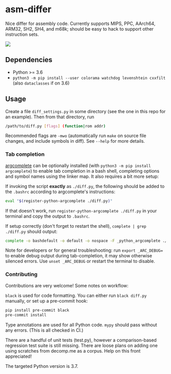 # asm-differ

Nice differ for assembly code. Currently supports MIPS, PPC, AArch64, ARM32, SH2, SH4, and m68k; should be easy to hack to support other instruction sets.

![](screenshot.png)

## Dependencies

- Python >= 3.6
- `python3 -m pip install --user colorama watchdog levenshtein cxxfilt` (also `dataclasses` if on 3.6)

## Usage

Create a file `diff_settings.py` in some directory (see the one in this repo for an example). Then from that directory, run

```bash
/path/to/diff.py [flags] (function|rom addr)
```

Recommended flags are `-mwo` (automatically run `make` on source file changes, and include symbols in diff). See `--help` for more details.

### Tab completion

[argcomplete](https://kislyuk.github.io/argcomplete/) can be optionally installed (with `python3 -m pip install argcomplete`) to enable tab completion in a bash shell, completing options and symbol names using the linker map. It also requires a bit more setup:

If invoking the script **exactly** as `./diff.py`, the following should be added to the `.bashrc` according to argcomplete's instructions:

```bash
eval "$(register-python-argcomplete ./diff.py)"
```

If that doesn't work, run `register-python-argcomplete ./diff.py` in your terminal and copy the output to `.bashrc`.

If setup correctly (don't forget to restart the shell), `complete | grep ./diff.py` should output:

```bash
complete -o bashdefault -o default -o nospace -F _python_argcomplete ./diff.py
```

Note for developers or for general troubleshooting: run `export _ARC_DEBUG=` to enable debug output during tab-completion, it may show otherwise silenced errors. Use `unset _ARC_DEBUG` or restart the terminal to disable.

### Contributing

Contributions are very welcome! Some notes on workflow:

`black` is used for code formatting. You can either run `black diff.py` manually, or set up a pre-commit hook:
```bash
pip install pre-commit black
pre-commit install
```

Type annotations are used for all Python code. `mypy` should pass without any errors. (This is all checked in CI.)

There are a handful of unit tests (test.py), however a comparison-based regression test suite is still missing.
There are loose plans on adding one using scratches from decomp.me as a corpus. Help on this front appreciated!

The targeted Python version is 3.7.
